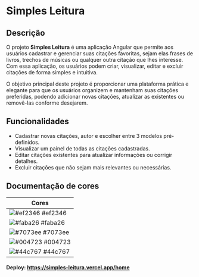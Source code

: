 # Simples Leitura

## Descrição

O projeto **Simples Leitura** é uma aplicação Angular que permite aos usuários cadastrar e gerenciar suas citações favoritas, sejam elas frases de livros, trechos de músicas ou qualquer outra citação que lhes interesse. Com essa aplicação, os usuários podem criar, visualizar, editar e excluir citações de forma simples e intuitiva.

O objetivo principal deste projeto é proporcionar uma plataforma prática e elegante para que os usuários organizem e mantenham suas citações preferidas, podendo adicionar novas citações, atualizar as existentes ou removê-las conforme desejarem.

## Funcionalidades

- Cadastrar novas citações, autor e escolher entre 3 modelos pré-definidos.
- Visualizar um painel de todas as citações cadastradas.
- Editar citações existentes para atualizar informações ou corrigir detalhes.
- Excluir citações que não sejam mais relevantes ou necessárias.

## Documentação de cores

| Cores                                                            |
| ---------------------------------------------------------------- |
| ![#ef2346](https://via.placeholder.com/10/ef2346?text=+) #ef2346 |
| ![#faba26](https://via.placeholder.com/10/faba26?text=+) #faba26 |
| ![#7073ee](https://via.placeholder.com/10/7073ee?text=+) #7073ee |
| ![#004723](https://via.placeholder.com/10/004723?text=+) #004723 |
| ![#44c767](https://via.placeholder.com/10/44c767?text=+) #44c767 |

#### Deploy: https://simples-leitura.vercel.app/home
